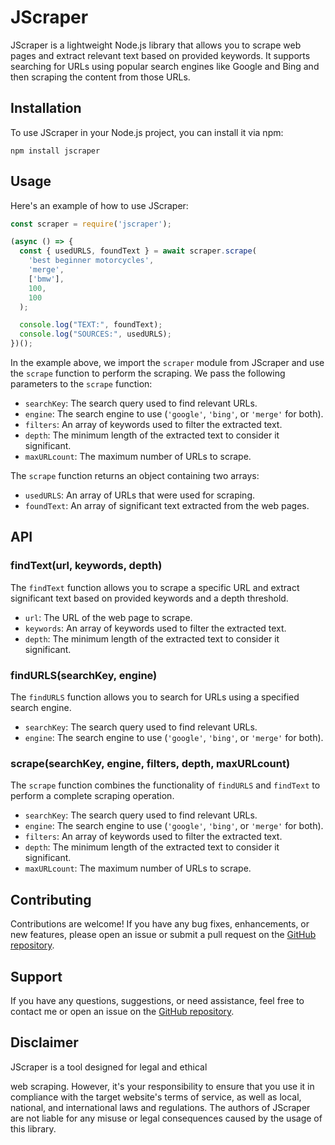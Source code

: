 # JScraper

JScraper is a lightweight Node.js library that allows you to scrape web pages and extract relevant text based on provided keywords. It supports searching for URLs using popular search engines like Google and Bing and then scraping the content from those URLs.

## Installation

To use JScraper in your Node.js project, you can install it via npm:

```shell
npm install jscraper
```

## Usage

Here's an example of how to use JScraper:

```javascript
const scraper = require('jscraper');

(async () => {
  const { usedURLS, foundText } = await scraper.scrape(
    'best beginner motorcycles',
    'merge',
    ['bmw'],
    100,
    100
  );

  console.log("TEXT:", foundText);
  console.log("SOURCES:", usedURLS);
})();
```

In the example above, we import the `scraper` module from JScraper and use the `scrape` function to perform the scraping. We pass the following parameters to the `scrape` function:

- `searchKey`: The search query used to find relevant URLs.
- `engine`: The search engine to use (`'google'`, `'bing'`, or `'merge'` for both).
- `filters`: An array of keywords used to filter the extracted text.
- `depth`: The minimum length of the extracted text to consider it significant.
- `maxURLcount`: The maximum number of URLs to scrape.

The `scrape` function returns an object containing two arrays:
- `usedURLS`: An array of URLs that were used for scraping.
- `foundText`: An array of significant text extracted from the web pages.

## API

### findText(url, keywords, depth)

The `findText` function allows you to scrape a specific URL and extract significant text based on provided keywords and a depth threshold.

- `url`: The URL of the web page to scrape.
- `keywords`: An array of keywords used to filter the extracted text.
- `depth`: The minimum length of the extracted text to consider it significant.

### findURLS(searchKey, engine)

The `findURLS` function allows you to search for URLs using a specified search engine.

- `searchKey`: The search query used to find relevant URLs.
- `engine`: The search engine to use (`'google'`, `'bing'`, or `'merge'` for both).

### scrape(searchKey, engine, filters, depth, maxURLcount)

The `scrape` function combines the functionality of `findURLS` and `findText` to perform a complete scraping operation.

- `searchKey`: The search query used to find relevant URLs.
- `engine`: The search engine to use (`'google'`, `'bing'`, or `'merge'` for both).
- `filters`: An array of keywords used to filter the extracted text.
- `depth`: The minimum length of the extracted text to consider it significant.
- `maxURLcount`: The maximum number of URLs to scrape.

## Contributing

Contributions are welcome! If you have any bug fixes, enhancements, or new features, please open an issue or submit a pull request on the [GitHub repository](https://github.com/jmilicev).

## Support

If you have any questions, suggestions, or need assistance, feel free to contact me or open an issue on the [GitHub repository](https://github.com/jmilicev).

## Disclaimer

JScraper is a tool designed for legal and ethical

 web scraping. However, it's your responsibility to ensure that you use it in compliance with the target website's terms of service, as well as local, national, and international laws and regulations. The authors of JScraper are not liable for any misuse or legal consequences caused by the usage of this library.